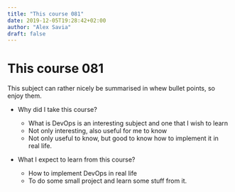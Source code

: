 ```yaml
---
title: "This course 081"
date: 2019-12-05T19:28:42+02:00
author: "Alex Savia"
draft: false
---
```


# This course 081

This subject can rather nicely be summarised in whew bullet points, so enjoy them.

* Why did I take this course?
  - What is DevOps is an interesting subject and one that I wish to learn
  - Not only interesting, also useful for me to know
  - Not only useful to know, but good to know how to implement it in real life.

* What I expect to learn from this course?
  - How to implement DevOps in real life
  - To do some small project and learn some stuff from it.